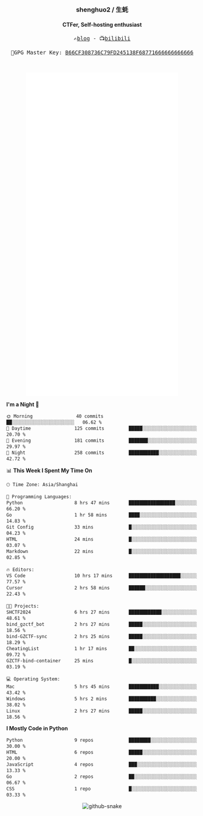 <h3 align="center"> shenghuo2 / 生蚝 </h3>
<h4 align="center" >CTFer, Self-hosting enthusiast</h3>


<p align="center">
  <samp>
    ✍️<a href="https://blog.shenghuo2.top/">blog</a> -
    📺<a href="https://space.bilibili.com/85894935">bilibili</a>
  </samp>
</p>
<p align="center">
  <samp>
     🔐GPG Master Key: <a align="center" href="https://github.com/shenghuo2.gpg">B66CF308736C79FD245138F68771666666666666</a>
  </samp>
</p>
<br>
<p align="center">
  <a href="https://github.com/shenghuo2">
    <img width="400" align="top" src="https://github.com/shenghuo2/shenghuo2/blob/main/metrics.left.svg" />
  </a>
  <a href="https://github.com/shenghuo2">
    <img width="400" align="top" src="https://github.com/shenghuo2/shenghuo2/blob/main/metrics.right.svg" />
  </a>
</p>


<!--START_SECTION:waka-->
**I'm a Night 🦉** 

```text
🌞 Morning                40 commits          ██░░░░░░░░░░░░░░░░░░░░░░░   06.62 % 
🌆 Daytime                125 commits         █████░░░░░░░░░░░░░░░░░░░░   20.70 % 
🌃 Evening                181 commits         ███████░░░░░░░░░░░░░░░░░░   29.97 % 
🌙 Night                  258 commits         ███████████░░░░░░░░░░░░░░   42.72 % 
```


📊 **This Week I Spent My Time On** 

```text
🕑︎ Time Zone: Asia/Shanghai

💬 Programming Languages: 
Python                   8 hrs 47 mins       █████████████████░░░░░░░░   66.20 % 
Go                       1 hr 58 mins        ████░░░░░░░░░░░░░░░░░░░░░   14.83 % 
Git Config               33 mins             █░░░░░░░░░░░░░░░░░░░░░░░░   04.23 % 
HTML                     24 mins             █░░░░░░░░░░░░░░░░░░░░░░░░   03.07 % 
Markdown                 22 mins             █░░░░░░░░░░░░░░░░░░░░░░░░   02.85 % 

🔥 Editors: 
VS Code                  10 hrs 17 mins      ███████████████████░░░░░░   77.57 % 
Cursor                   2 hrs 58 mins       ██████░░░░░░░░░░░░░░░░░░░   22.43 % 

🐱‍💻 Projects: 
SHCTF2024                6 hrs 27 mins       ████████████░░░░░░░░░░░░░   48.61 % 
bind_gzctf_bot           2 hrs 27 mins       █████░░░░░░░░░░░░░░░░░░░░   18.56 % 
bind-GZCTF-sync          2 hrs 25 mins       █████░░░░░░░░░░░░░░░░░░░░   18.29 % 
CheatingList             1 hr 17 mins        ██░░░░░░░░░░░░░░░░░░░░░░░   09.72 % 
GZCTF-bind-container     25 mins             █░░░░░░░░░░░░░░░░░░░░░░░░   03.19 % 

💻 Operating System: 
Mac                      5 hrs 45 mins       ███████████░░░░░░░░░░░░░░   43.42 % 
Windows                  5 hrs 2 mins        ██████████░░░░░░░░░░░░░░░   38.02 % 
Linux                    2 hrs 27 mins       █████░░░░░░░░░░░░░░░░░░░░   18.56 % 
```

**I Mostly Code in Python** 

```text
Python                   9 repos             ████████░░░░░░░░░░░░░░░░░   30.00 % 
HTML                     6 repos             █████░░░░░░░░░░░░░░░░░░░░   20.00 % 
JavaScript               4 repos             ███░░░░░░░░░░░░░░░░░░░░░░   13.33 % 
Go                       2 repos             ██░░░░░░░░░░░░░░░░░░░░░░░   06.67 % 
CSS                      1 repo              █░░░░░░░░░░░░░░░░░░░░░░░░   03.33 % 
```




<!--END_SECTION:waka-->


<div align="center">
  <picture>
    <source media="(prefers-color-scheme: dark)" srcset="https://gist.githubusercontent.com/shenghuo2/bfce20b14ab0484cef03bae6e60e0b3a/raw/github-snake-dark.svg" />
    <source media="(prefers-color-scheme: light)" srcset="https://gist.githubusercontent.com/shenghuo2/bfce20b14ab0484cef03bae6e60e0b3a/raw/github-snake.svg" />
    <img alt="github-snake" src="https://gist.githubusercontent.com/shenghuo2/bfce20b14ab0484cef03bae6e60e0b3a/raw/github-snake.svg" />
  </picture>
</div>

<!--
**shenghuo2/shenghuo2** is a ✨ _special_ ✨ repository because its `README.md` (this file) appears on your GitHub profile.

Here are some ideas to get you started:

- 🔭 I’m currently working on ...
- 🌱 I’m currently learning ...
- 👯 I’m looking to collaborate on ...
- 🤔 I’m looking for help with ...
- 💬 Ask me about ...
- 📫 How to reach me: ...
- 😄 Pronouns: ...
- ⚡ Fun fact: ...
-->
